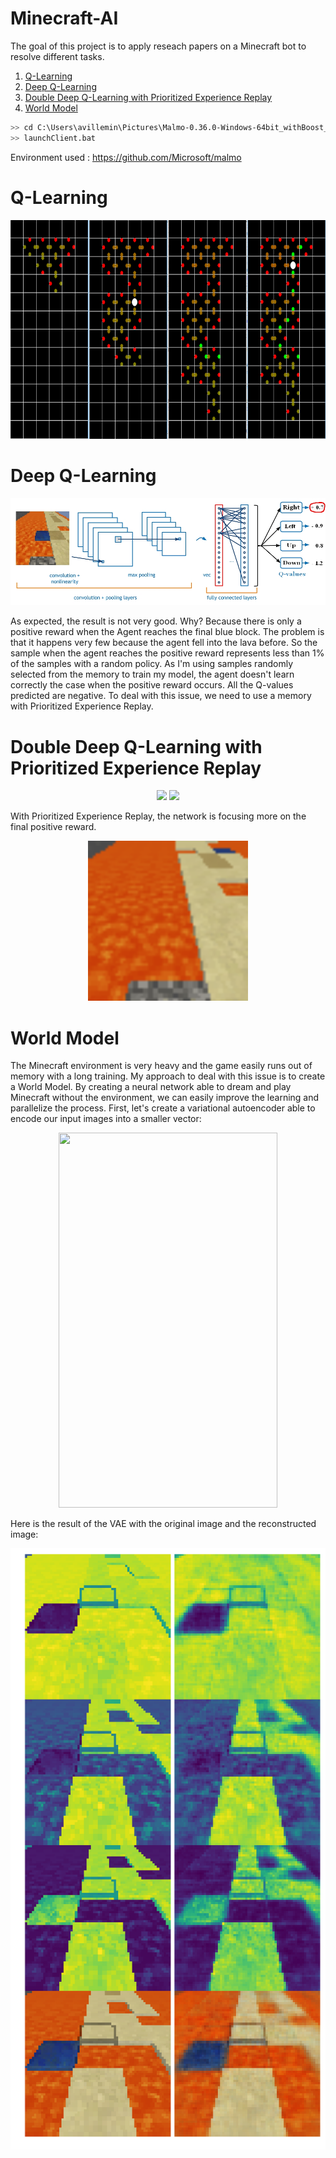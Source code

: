 # Minecraft-AI

The goal of this project is to apply reseach papers on a Minecraft bot to resolve different tasks.

1. [Q-Learning](#Ql)   
2. [Deep Q-Learning](#DQl)  
3. [Double Deep Q-Learning with Prioritized Experience Replay](#DDQl)   
4. [World Model](#wm) 

```bash
>> cd C:\Users\avillemin\Pictures\Malmo-0.36.0-Windows-64bit_withBoost_Python3.6\Minecraft
>> launchClient.bat
```

Environment used : https://github.com/Microsoft/malmo

<a name="Ql"></a>
# Q-Learning

<p align="center"><img src="https://github.com/avillemin/Minecraft-AI/blob/master/DQN/Qvalues.png" height="350px"></p>

<a name="DQl"></a>
# Deep Q-Learning

<p align="center"><img src="https://github.com/avillemin/Minecraft-AI/blob/master/DQN/dq%20network.jpg"></p>

As expected, the result is not very good. Why? Because there is only a positive reward when the Agent reaches the final blue block. The problem is that it happens very few because the agent fell into the lava before. So the sample when the agent reaches the positive reward represents less than 1% of the samples with a random policy. As I'm using samples randomly selected from the memory to train my model, the agent doesn't learn correctly the case when the positive reward occurs. All the Q-values predicted are negative. To deal with this issue, we need to use a memory with Prioritized Experience Replay.

<a name="DDQl"></a>
# Double Deep Q-Learning with Prioritized Experience Replay

<p align="center"><img src="https://cdn-images-1.medium.com/max/1600/1*Go9DNr7YY-wMGdIQ7HQduQ.png" height="160px"> <img src="https://cdn-images-1.medium.com/max/1600/1*Vd1kcpLoQDnM5vrKnvzxbw.png" height="200px"></p>

With Prioritized Experience Replay, the network is focusing more on the final positive reward.

<p align="center"><img src="https://github.com/avillemin/Minecraft-AI/blob/master/DDQNPER/victory.gif" height="256px"></p>

<a name="wm"></a>
# World Model

The Minecraft environment is very heavy and the game easily runs out of memory with a long training. My approach to deal with this issue is to create a World Model. By creating a neural network able to dream and play Minecraft without the environment, we can easily improve the learning and parallelize the process. First, let's create a variational autoencoder able to encode our input images into a smaller vector:

<p align="center"><img src="https://worldmodels.github.io/assets/conv_vae_label.svg" width="350" height="600"></p>

Here is the result of the VAE with the original image and the reconstructed image:

<p align="center"><img src="https://github.com/avillemin/Minecraft-AI/blob/master/World-Model/figures/VAE.png"></p>
